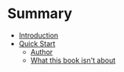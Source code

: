 # Summary

* [Introduction](README.md)
* [Quick Start](quick_start.md)
   * [Author](author.md)
   * [What this book isn't about](misconceptions.md)

